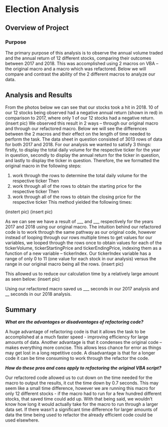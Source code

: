 # Election Analysis

## Overview of Project

### Purpose

The primary purpose of this analysis is to observe the annual volume traded and the annual return of 12 different stocks, comparing their outcomes between 2017 and 2018.
This was accomplished using 2 macros on VBA – the original macro and a macro which was refactored. Below we will compare and contrast the ability of the 2 different macros to analyze our data.

## Analysis and Results

From the photos below we can see that our stocks took a hit in 2018. 10 of our 12 stocks being observed had a negative annual return (shown in red) in comparison to 2017, where only 1 of our 12 stocks had a negative return.
(insert pic)
We observed this result in 2 ways – through our original macro and through our refactored macro. Below we will see the differences between the 2 macros and their effect on the length of time needed to perform the task.
The data sheet in question consisted of 3013 rows of data for both 2017 and 2018. For our analysis we wanted to satisfy 3 things: firstly, to display the total daily volume for the respective ticker for the year in question, secondly to display the annual return for the ticker in question, and lastly to display the ticker in question.
Therefore, the we formatted the original macro in the following steps:
1.	work through the rows to determine the total daily volume for the respective ticker
Then
2.	work through all of the rows to obtain the starting price for the respective ticker 
Then
3.	work through all of the rows to obtain the closing price for the respective ticker
This method yielded the following times:

(instert pic) (insert pic)

As we can see we have a result of ___ and ___ respectively for the years 2017 and 2018 using our original macro.
The intuition behind our refactored code is to work through the same pathway as our original code, however instead of looping through our rows multiple times to get values for our variables, we looped through the rows once to obtain values for each of the tickerVolume, tickerStartingPrice and tickerEndingPrice, indexing them as a function of a new variable – tickerIndex. Our tickerIndex variable has a range of only 0 to 11 (one value for each stock in our analysis) versus the range in our original macro being all the rows.
(insert pic)

This allowed us to reduce our calculation time by a relatively large amount as seen below:
(insert pic)

Using our refactored macro saved us ___ seconds in our 2017 analysis and __ seconds in our 2018 analysis.

## Summary

***What are the advantages or disadvantages of refactoring code?***

A huge advantage of refactoring code is that it allows the task to be accomplished at a much faster speed - improving efficiency for large amounts of data. Another advantage is that it condenses the original code – makes everything more concise. This allows less chance for error as things may get lost in a long repetitive code.
A disadvantage is that for a longer code it can be time consuming to work through the refactor the code.

***How do these pros and cons apply to refactoring the original VBA script?***

Our refactored code allowed us to cut down on the time needed for the macro to output the results, it cut the time down by 0.7 seconds. This may seem like a small time difference, however we are running this macro for only 12 different stocks - if the macro had to run for a few hundred different stocks, that saved time could add up. With that being said, we wouldn’t know how long it would actually take for the macro to run through a larger data set. If there wasn’t a significant time difference for larger amounts of data the time being used to refactor the already efficient code could be used elsewhere.
